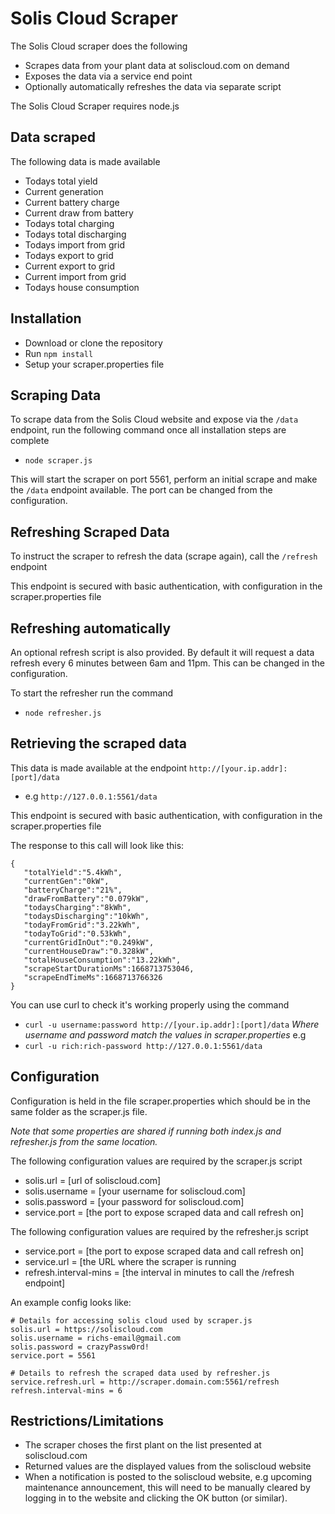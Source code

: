 # Solis Cloud Scraper 

The Solis Cloud scraper does the following
* Scrapes data from your plant data at soliscloud.com on demand
* Exposes the data via a service end point
* Optionally automatically refreshes the data via separate script

The Solis Cloud Scraper requires node.js

## Data scraped
The following data is made available

* Todays total yield
* Current generation
* Current battery charge
* Current draw from battery
* Todays total charging
* Todays total discharging
* Todays import from grid
* Todays export to grid
* Current export to grid
* Current import from grid
* Todays house consumption

## Installation
* Download or clone the repository
* Run `npm install`
* Setup your scraper.properties file

## Scraping Data
To scrape data from the Solis Cloud website and expose via the `/data` endpoint, run the following command once all installation steps are complete
* `node scraper.js`

This will start the scraper on port 5561, perform an initial scrape and make the `/data` endpoint available.  The port can be changed from the configuration.

## Refreshing Scraped Data
To instruct the scraper to refresh the data (scrape again), call the `/refresh` endpoint

 This endpoint is secured with basic authentication, with configuration in the scraper.properties file

## Refreshing automatically
An optional refresh script is also provided.  By default it will request a data refresh every 6 minutes between 6am and 11pm.  This can be changed in the configuration.

To start the refresher run the command
* `node refresher.js`

## Retrieving the scraped data
This data is made available at the endpoint `http://[your.ip.addr]:[port]/data`
 * e.g `http://127.0.0.1:5561/data`

This endpoint is secured with basic authentication, with configuration in the scraper.properties file

The response to this call will look like this:
```
{
   "totalYield":"5.4kWh",
   "currentGen":"0kW",
   "batteryCharge":"21%",
   "drawFromBattery":"0.079kW",
   "todaysCharging":"8kWh",
   "todaysDischarging":"10kWh",
   "todayFromGrid":"3.22kWh",
   "todayToGrid":"0.53kWh",
   "currentGridInOut":"0.249kW",
   "currentHouseDraw":"0.328kW",
   "totalHouseConsumption":"13.22kWh",
   "scrapeStartDurationMs":1668713753046,
   "scrapeEndTimeMs":1668713766326
}
```

You can use curl to check it's working properly using the command

* `curl -u username:password http://[your.ip.addr]:[port]/data`
 *Where username and password match the values in scraper.properties*
 e.g
 * `curl -u rich:rich-password http://127.0.0.1:5561/data`
 
## Configuration
Configuration is held in the file scraper.properties which should be in the same folder as the scraper.js file.

*Note that some properties are shared if running both index.js and refresher.js from the same location.*

The following configuration values are required by the scraper.js script
* solis.url = [url of soliscloud.com]
* solis.username = [your username for soliscloud.com]
* solis.password = [your password for soliscloud.com]
* service.port = [the port to expose scraped data and call refresh on]

The following configuration values are required by the refresher.js script
* service.port = [the port to expose scraped data and call refresh on]
* service.url = [the URL where the scraper is running
* refresh.interval-mins = [the interval in minutes to call the /refresh endpoint]

An example config looks like:

    # Details for accessing solis cloud used by scraper.js
    solis.url = https://soliscloud.com
    solis.username = richs-email@gmail.com
    solis.password = crazyPassw0rd!
    service.port = 5561
    
    # Details to refresh the scraped data used by refresher.js
    service.refresh.url = http://scraper.domain.com:5561/refresh
    refresh.interval-mins = 6

## Restrictions/Limitations
* The scraper choses the first plant on the list presented at soliscloud.com
* Returned values are the displayed values from the soliscloud website
* When a notification is posted to the soliscloud website, e.g upcoming maintenance announcement, this will need to be manually cleared by logging in to the website and clicking the OK button (or similar).
